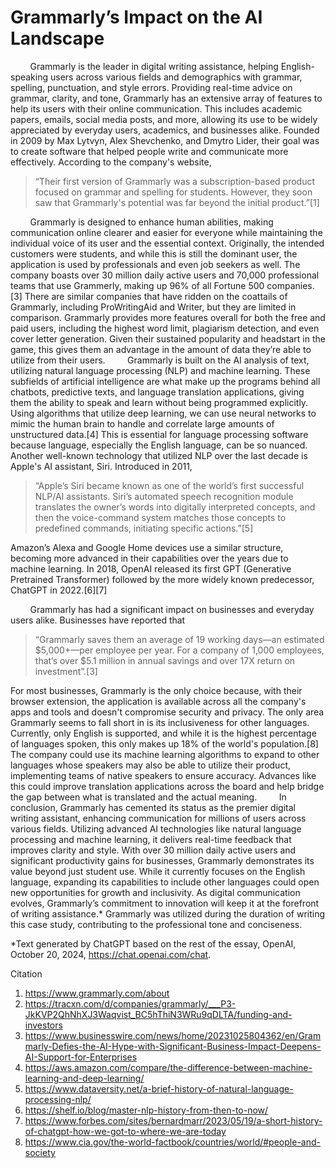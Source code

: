 # Grammarly’s Impact on the AI Landscape

&nbsp;&nbsp;&nbsp;&nbsp;&nbsp;&nbsp;&nbsp;&nbsp;Grammarly is the leader in digital writing assistance, helping English-speaking users across various fields and demographics with grammar, spelling, punctuation, and style errors. Providing real-time advice on grammar, clarity, and tone, Grammarly has an extensive array of features to help its users with their online communication. This includes academic papers, emails, social media posts, and more, allowing its use to be widely appreciated by everyday users, academics, and businesses alike. Founded in 2009 by Max Lytvyn, Alex Shevchenko, and Dmytro Lider, their goal was to create software that helped people write and communicate more effectively. According to the company's website, 
>
>“Their first version of Grammarly was a subscription-based product focused on grammar and spelling for students. However, they soon saw that Grammarly's potential was far beyond the initial product.”[1]
>
&nbsp;&nbsp;&nbsp;&nbsp;&nbsp;&nbsp;&nbsp;&nbsp;Grammarly is designed to enhance human abilities, making communication online clearer and easier for everyone while maintaining the individual voice of its user and the essential context. Originally, the intended customers were students, and while this is still the dominant user, the application is used by professionals and even job seekers as well. The company boasts over 30 million daily active users and 70,000 professional teams that use Grammerly, making up 96% of all Fortune 500 companies.[3] There are similar companies that have ridden on the coattails of Grammarly, including ProWritingAid and Writer, but they are limited in comparison. Grammarly provides more features overall for both the free and paid users, including the highest word limit, plagiarism detection, and even cover letter generation. Given their sustained popularity and headstart in the game, this gives them an advantage in the amount of data they’re able to utilize from their users.
&nbsp;&nbsp;&nbsp;&nbsp;&nbsp;&nbsp;&nbsp;&nbsp;Grammarly is built on the AI analysis of text, utilizing natural language processing (NLP) and machine learning. These subfields of artificial intelligence are what make up the programs behind all chatbots, predictive texts, and language translation applications, giving them the ability to speak and learn without being programmed explicitly. Using algorithms that utilize deep learning, we can use neural networks to mimic the human brain to handle and correlate large amounts of unstructured data.[4] This is essential for language processing software because language, especially the English language, can be so nuanced. Another well-known technology that utilized NLP over the last decade is Apple's AI assistant, Siri. Introduced in 2011, 
>
>“Apple’s Siri became known as one of the world’s first successful NLP/AI assistants. Siri’s automated speech recognition module translates the owner’s words into digitally interpreted concepts, and then the voice-command system matches those concepts to predefined commands, initiating specific actions.”[5]
>
Amazon’s Alexa and Google Home devices use a similar structure, becoming more advanced in their capabilities over the years due to machine learning. In 2018, OpenAI released its first GPT (Generative Pretrained Transformer) followed by the more widely known predecessor, ChatGPT in 2022.[6][7] 

&nbsp;&nbsp;&nbsp;&nbsp;&nbsp;&nbsp;&nbsp;&nbsp;Grammarly has had a significant impact on businesses and everyday users alike. Businesses have reported that 
>
>“Grammarly saves them an average of 19 working days—an estimated $5,000+—per employee per year. For a company of 1,000 employees, that’s over $5.1 million in annual savings and over 17X return on investment”.[3]
>
For most businesses, Grammarly is the only choice because, with their browser extension, the application is available across all the company's apps and tools and doesn't compromise security and privacy. The only area Grammarly seems to fall short in is its inclusiveness for other languages. Currently, only English is supported, and while it is the highest percentage of languages spoken, this only makes up 18% of the world's population.[8] The company could use its machine learning algorithms to expand to other languages whose speakers may also be able to utilize their product, implementing teams of native speakers to ensure accuracy. Advances like this could improve translation applications across the board and help bridge the gap between what is translated and the actual meaning. 
&nbsp;&nbsp;&nbsp;&nbsp;&nbsp;&nbsp;&nbsp;&nbsp;In conclusion, Grammarly has cemented its status as the premier digital writing assistant, enhancing communication for millions of users across various fields. Utilizing advanced AI technologies like natural language processing and machine learning, it delivers real-time feedback that improves clarity and style. With over 30 million daily active users and significant productivity gains for businesses, Grammarly demonstrates its value beyond just student use. While it currently focuses on the English language, expanding its capabilities to include other languages could open new opportunities for growth and inclusivity. As digital communication evolves, Grammarly’s commitment to innovation will keep it at the forefront of writing assistance.* Grammarly was utilized during the duration of writing this case study, contributing to the professional tone and conciseness.

*Text generated by ChatGPT based on the rest of the essay, OpenAI, October 20, 2024, https://chat.openai.com/chat.

Citation 
1. https://www.grammarly.com/about
2. https://tracxn.com/d/companies/grammarly/___P3-JkKVP2QhNhXJ3Waqvist_BC5hThiN3WRu9qDLTA/funding-and-investors 
3. https://www.businesswire.com/news/home/20231025804362/en/Grammarly-Defies-the-AI-Hype-with-Significant-Business-Impact-Deepens-AI-Support-for-Enterprises 
4. https://aws.amazon.com/compare/the-difference-between-machine-learning-and-deep-learning/ 
5. https://www.dataversity.net/a-brief-history-of-natural-language-processing-nlp/ 
6. https://shelf.io/blog/master-nlp-history-from-then-to-now/ 
7. https://www.forbes.com/sites/bernardmarr/2023/05/19/a-short-history-of-chatgpt-how-we-got-to-where-we-are-today
8. https://www.cia.gov/the-world-factbook/countries/world/#people-and-society 
